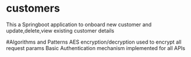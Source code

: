 # customers
This a Springboot application to onboard new customer and update,delete,view existing customer details 

#Algorithms and Patterns
AES encryption/decryption used to encrypt all request params
Basic Authentication mechanism implemented for all APIs
